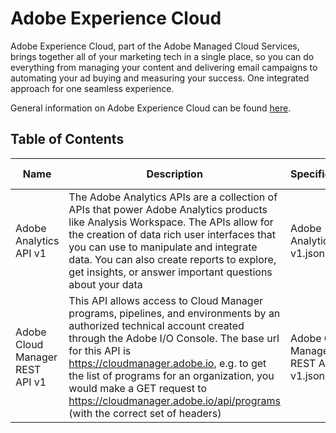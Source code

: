# Adobe Experience Cloud

Adobe Experience Cloud, part of the Adobe Managed Cloud Services, brings together all of your marketing tech in a single place, so you can do everything from managing your content and delivering email campaigns to automating your ad buying and measuring your success. One integrated approach for one seamless experience.

General information on Adobe Experience Cloud can be found [here](https://www.adobe.com/in/what-is-adobe-experience-cloud.html).

## Table of Contents

| Name  | Description | Specification | Service Connector |
| ------------- | ------------- | ------------- | ------------- |
| Adobe Analytics API v1 | The Adobe Analytics APIs are a collection of APIs that power Adobe Analytics products like Analysis Workspace. The APIs allow for the creation of data rich user interfaces that you can use to manipulate and integrate data. You can also create reports to explore, get insights, or answer important questions about your data | Adobe Analytics API v1.json | Adobe Analytics API v1.zip |
| Adobe Cloud Manager REST API v1 | This API allows access to Cloud Manager programs, pipelines, and environments by an authorized technical account created through the Adobe I/O Console. The base url for this API is https://cloudmanager.adobe.io, e.g. to get the list of programs for an organization, you would make a GET request to https://cloudmanager.adobe.io/api/programs (with the correct set of headers) | Adobe Cloud Manager REST API v1.json | Adobe Cloud Manager REST API v1.zip |
